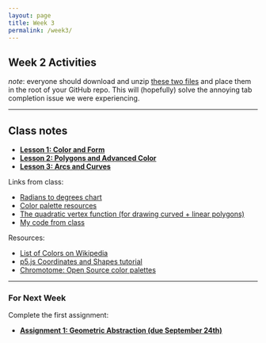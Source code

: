 ```yaml
---
layout: page
title: Week 3
permalink: /week3/
---
```


## Week 2 Activities

*note*: everyone should download and unzip [these two files](https://github.com/DM-GY-6063-A/p5js-vscode-files/archive/refs/heads/main.zip) and place them in the root of your GitHub repo. This will (hopefully) solve the annoying tab completion issue we were experiencing. 

---

## Class notes

- **[Lesson 1: Color and Form](https://openprocessing.org/sketch/2003621)**
- **[Lesson 2: Polygons and Advanced Color](https://openprocessing.org/sketch/2009466)**
- **[Lesson 3: Arcs and Curves](https://openprocessing.org/sketch/2358312)**

Links from class:
- [Radians to degrees chart](https://processing.org/133e7f3a323ec67b6f3fe3f7393ba7a9/degrees.svg)
- [Color palette resources](https://github.com/Siddharth11/Colorful)
- [The quadratic vertex function (for drawing curved + linear polygons)](https://p5js.org/reference/p5/quadraticVertex/)
- [My code from class](https://github.com/craigfahner/CC2025-cef9489/blob/main/week3/sketch.js)

Resources:
- [List of Colors on Wikipedia](https://en.wikipedia.org/wiki/List_of_colors_(alphabetical))
- [p5.js Coordinates and Shapes tutorial](https://archive.p5js.org/learn/coordinate-system-and-shapes.html)
- [Chromotome: Open Source color palettes](https://kgolid.github.io/chromotome-site/)

---


### For Next Week

Complete the first assignment:

- **[Assignment 1: Geometric Abstraction (due September 24th)](../assignment1/)**